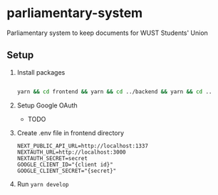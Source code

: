 # parliamentary-system

Parliamentary system to keep documents for WUST Students' Union

## Setup

1. Install packages

   ```bash

   yarn && cd frontend && yarn && cd ../backend && yarn && cd ..
   ```

2. Setup Google OAuth
   - TODO
3. Create .env file in frontend directory

   ```env
   NEXT_PUBLIC_API_URL=http://localhost:1337
   NEXTAUTH_URL=http://localhost:3000
   NEXTAUTH_SECRET=secret
   GOOGLE_CLIENT_ID="{client id}"
   GOOGLE_CLIENT_SECRET="{secret}"
   ```

4. Run `yarn develop`
